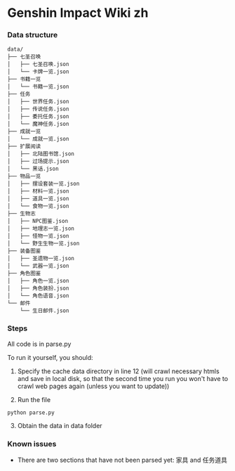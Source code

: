 # Genshin Impact Wiki zh

### Data structure

~~~
data/
├── 七圣召唤
│   ├── 七圣召唤.json
│   └── 卡牌一览.json
├── 书籍一览
│   └── 书籍一览.json
├── 任务
│   ├── 世界任务.json
│   ├── 传说任务.json
│   ├── 委托任务.json
│   └── 魔神任务.json
├── 成就一览
│   └── 成就一览.json
├── 扩展阅读
│   ├── 北陆图书馆.json
│   ├── 过场提示.json
│   └── 黑话.json
├── 物品一览
│   ├── 摆设套装一览.json
│   ├── 材料一览.json
│   ├── 道具一览.json
│   └── 食物一览.json
├── 生物志
│   ├── NPC图鉴.json
│   ├── 地理志一览.json
│   ├── 怪物一览.json
│   └── 野生生物一览.json
├── 装备图鉴
│   ├── 圣遗物一览.json
│   └── 武器一览.json
├── 角色图鉴
│   ├── 角色一览.json
│   ├── 角色装扮.json
│   └── 角色语音.json
└── 邮件
    └── 生日邮件.json
~~~

### Steps

All code is in parse.py

To run it yourself, you should:

1. Specify the cache data directory in line 12 (will crawl necessary htmls and save in local disk, so that the second time you run you won't have to crawl web pages again (unless you want to update))

2. Run the file
~~~
python parse.py
~~~

3. Obtain the data in data folder

### Known issues
- There are two sections that have not been parsed yet: 家具 and 任务道具
